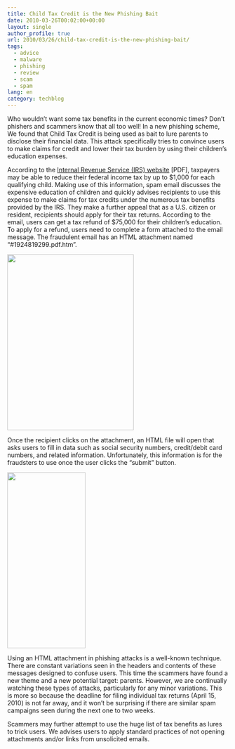 ```yaml
---
title: Child Tax Credit is the New Phishing Bait
date: 2010-03-26T00:02:00+00:00
layout: single
author_profile: true
url: 2010/03/26/child-tax-credit-is-the-new-phishing-bait/
tags:
  - advice
  - malware
  - phishing
  - review
  - scam
  - spam
lang: en
category: techblog
---
```

Who wouldn’t want some tax benefits in the current economic times? Don’t phishers and scammers know that all too well! In a new phishing scheme, We found that Child Tax Credit is being used as bait to lure parents to disclose their financial data. This attack specifically tries to convince users to make claims for credit and lower their tax burden by using their children’s education expenses.

According to the [Internal Revenue Service (IRS) website](http://www.irs.gov/pub/irs-pdf/p972.pdf) [PDF], taxpayers may be able to reduce their federal income tax by up to $1,000 for each qualifying child. Making use of this information, spam email discusses the expensive education of children and quickly advises recipients to use this expense to make claims for tax credits under the numerous tax benefits provided by the IRS. They make a further appeal that as a U.S. citizen or resident, recipients should apply for their tax returns. According to the email, users can get a tax refund of $75,000 for their children’s education. To apply for a refund, users need to complete a form attached to the email message. The fraudulent email has an HTML attachment named “#1924819299.pdf.htm”.

<div>
  <a href="http://1.bp.blogspot.com/_vaUVXcmC3OI/S6vxuwCaluI/AAAAAAAABZ0/U3zjg0XCI1A/s1600-h/Screen+shot+2010-03-25+at+12.28.25+PM.png" imageanchor="1"><img border="0" height="400" src="http://1.bp.blogspot.com/_vaUVXcmC3OI/S6vxuwCaluI/AAAAAAAABZ0/U3zjg0XCI1A/s400/Screen+shot+2010-03-25+at+12.28.25+PM.png" width="288" /></a>
</div>

Once the recipient clicks on the attachment, an HTML file will open that asks users to fill in data such as social security numbers, credit/debit card numbers, and related information. Unfortunately, this information is for the fraudsters to use once the user clicks the “submit” button.

<div>
  <a href="http://3.bp.blogspot.com/_vaUVXcmC3OI/S6vxx8H5x1I/AAAAAAAABZ4/eS4wNUEM2Ao/s1600-h/Screen+shot+2010-03-25+at+12.28.42+PM.png" imageanchor="1"><img border="0" height="400" src="http://3.bp.blogspot.com/_vaUVXcmC3OI/S6vxx8H5x1I/AAAAAAAABZ4/eS4wNUEM2Ao/s400/Screen+shot+2010-03-25+at+12.28.42+PM.png" width="178" /></a>
</div>

Using an HTML attachment in phishing attacks is a well-known technique. There are constant variations seen in the headers and contents of these messages designed to confuse users. This time the scammers have found a new theme and a new potential target: parents. However, we are continually watching these types of attacks, particularly for any minor variations. This is more so because the deadline for filing individual tax returns (April 15, 2010) is not far away, and it won’t be surprising if there are similar spam campaigns seen during the next one to two weeks.

Scammers may further attempt to use the huge list of tax benefits as lures to trick users. We advises users to apply standard practices of not opening attachments and/or links from unsolicited emails.